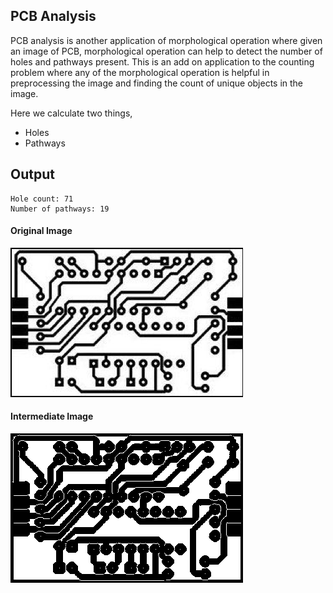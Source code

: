## PCB Analysis 

PCB analysis is another application of morphological operation where given an image of PCB, morphological operation can help to detect the number of holes and pathways present. This is an add on application to the counting problem where any of the morphological operation is helpful in preprocessing the image and finding the count of unique objects in the image.

Here we calculate two things, 

- Holes 
- Pathways 


## Output 

```
Hole count: 71
Number of pathways: 19
```

####  Original Image

![Original](images/ori.png) 

#### Intermediate Image 

![Original](images/output.png) 